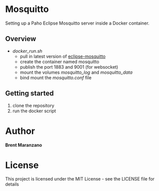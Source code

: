 # Mosquitto
Setting up a Paho Eclipse Mosquitto server inside a Docker container.

## Overview
* *docker_run.sh*
  * pull in latest version of [eclipse-mosquitto](https://hub.docker.com/_/eclipse-mosquitto)
  * create the container named mosquitto
  * publish the port 1883 and 9001 (for websocket)
  * mount the volumes *mosquitto_log* and *mosquitto_data*
  * bind mount the *mosquitto.conf* file

## Getting started
1. clone the repository
2. run the docker script

# Author

**Brent Maranzano**

# License

This project is licensed under the MIT License - see the LICENSE file for details
